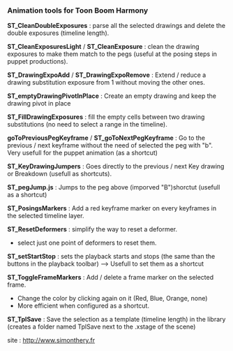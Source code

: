 ### Animation tools for Toon Boom Harmony ###

**ST_CleanDoubleExposures** : parse all the selected drawings and delete the double exposures (timeline length).

**ST_CleanExposuresLight** / **ST_CleanExposure** : clean the drawing exposures to make them match to the pegs (useful at the posing steps in puppet productions).

**ST_DrawingExpoAdd** / **ST_DrawingExpoRemove** : Extend / reduce a drawing substitution exposure from 1 without moving the other ones.

**ST_emptyDrawingPivotInPlace** : Create an empty drawing and keep the drawing pivot in place

**ST_FillDrawingExposures** : fill the empty cells between two drawing substitutions (no need to select a range in the timeline).

**goToPreviousPegKeyframe** / **ST_goToNextPegKeyframe** : Go to the previous / next keyframe without the need of selected the peg with "b". Very usefull for the puppet animation (as a shortcut)

**ST_KeyDrawingJumpers** : Goes directly to the previous / next Key drawing or Breakdown (usefull as shortcuts).

**ST_pegJump.js** : Jumps to the peg above (imporved "B")shorctut (usefull as a shortcut)

**ST_PosingsMarkers** : Add a red keyframe marker on every keyframes in the selected timeline layer.

**ST_ResetDeformers** : simplify the way to reset a deformer.
* select just one point of deformers to reset them.

**ST_setStartStop** : sets the playback starts and stops (the same than the buttons in the playback toolbar) --> Usefull to set them as a shortcut

**ST_ToggleFrameMarkers** : Add / delete a frame marker on the selected frame. 
* Change the color by clicking again on it (Red, Blue, Orange, none)
* More efficient when configured as a shortcut.

**ST_TplSave** : Save the selection as a template (timeline length) in the library (creates a folder named TplSave next to the .xstage of the scene)

site : http://www.simonthery.fr 
